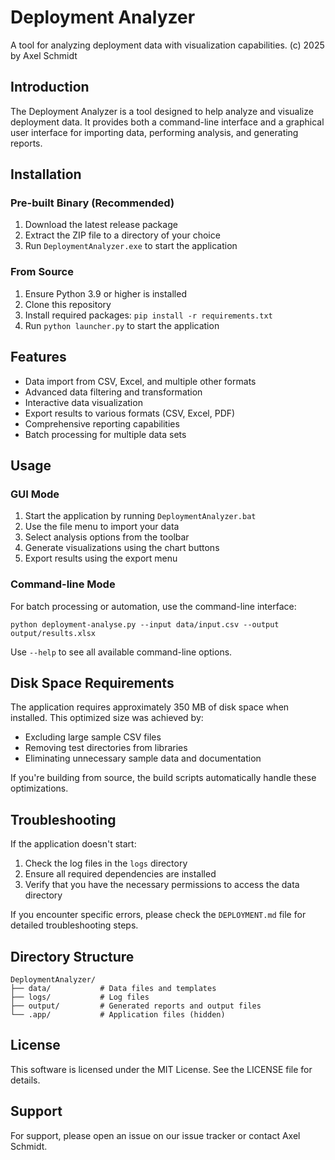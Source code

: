 # Deployment Analyzer

A tool for analyzing deployment data with visualization capabilities.
(c) 2025 by Axel Schmidt



## Introduction

The Deployment Analyzer is a tool designed to help analyze and visualize deployment data. It provides both a command-line interface and a graphical user interface for importing data, performing analysis, and generating reports.

## Installation

### Pre-built Binary (Recommended)

1. Download the latest release package
2. Extract the ZIP file to a directory of your choice
3. Run `DeploymentAnalyzer.exe` to start the application

### From Source

1. Ensure Python 3.9 or higher is installed
2. Clone this repository
3. Install required packages: `pip install -r requirements.txt`
4. Run `python launcher.py` to start the application

## Features

- Data import from CSV, Excel, and multiple other formats
- Advanced data filtering and transformation
- Interactive data visualization
- Export results to various formats (CSV, Excel, PDF)
- Comprehensive reporting capabilities
- Batch processing for multiple data sets

## Usage

### GUI Mode

1. Start the application by running `DeploymentAnalyzer.bat`
2. Use the file menu to import your data
3. Select analysis options from the toolbar
4. Generate visualizations using the chart buttons
5. Export results using the export menu

### Command-line Mode

For batch processing or automation, use the command-line interface:

```
python deployment-analyse.py --input data/input.csv --output output/results.xlsx
```

Use `--help` to see all available command-line options.

## Disk Space Requirements

The application requires approximately 350 MB of disk space when installed. This optimized size was achieved by:

- Excluding large sample CSV files
- Removing test directories from libraries
- Eliminating unnecessary sample data and documentation

If you're building from source, the build scripts automatically handle these optimizations.

## Troubleshooting

If the application doesn't start:

1. Check the log files in the `logs` directory
2. Ensure all required dependencies are installed
3. Verify that you have the necessary permissions to access the data directory

If you encounter specific errors, please check the `DEPLOYMENT.md` file for detailed troubleshooting steps.

## Directory Structure

```
DeploymentAnalyzer/
├── data/           # Data files and templates
├── logs/           # Log files
├── output/         # Generated reports and output files
└── .app/           # Application files (hidden)
```

## License

This software is licensed under the MIT License. See the LICENSE file for details.

## Support

For support, please open an issue on our issue tracker or contact Axel Schmidt.
